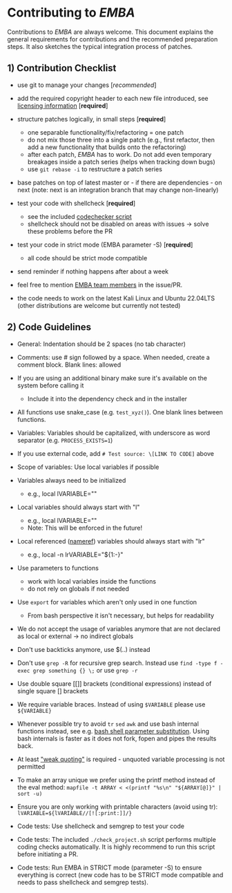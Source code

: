# Contributing to *EMBA*

Contributions to *EMBA* are always welcome. This document explains the general requirements for contributions and the recommended preparation steps.
It also sketches the typical integration process of patches.

## 1) Contribution Checklist


- use git to manage your changes \[*recommended*]

- add the required copyright header to each new file introduced, see
  [licensing information](./LICENSE) \[**required**]

- structure patches logically, in small steps \[**required**]
  - one separable functionality/fix/refactoring = one patch
  - do not mix those three into a single patch (e.g., first refactor, then add a new functionality that builds onto the refactoring)
  - after each patch, *EMBA* has to work. Do not add
    even temporary breakages inside a patch series (helps when tracking down bugs)
  - use `git rebase -i` to restructure a patch series

- base patches on top of latest master or - if there are dependencies - on next
  (note: next is an integration branch that may change non-linearly)

- test your code with shellcheck \[**required**] 
  - see the included [codechecker script](./check_project.sh)
  - shellcheck should not be disabled on areas with issues -> solve these problems before the PR

- test your code in strict mode (EMBA parameter -S) \[**required**]
  - all code should be strict mode compatible

- send reminder if nothing happens after about a week

- feel free to mention [EMBA team members](https://github.com/orgs/e-m-b-a/people) in the issue/PR.

- the code needs to work on the latest Kali Linux and Ubuntu 22.04LTS (other distributions are welcome but currently not tested)

## 2) Code Guidelines

- General: Indentation should be 2 spaces (no tab character)

- Comments: use # sign followed by a space. When needed, create a comment block. Blank lines: allowed

- If you are using an additional binary make sure it's available on the system before calling it
  - Include it into the dependency check and in the installer

- All functions use snake_case (e.g. `test_xyz()`). One blank lines between functions.

- Variables: Variables should be capitalized, with underscore as word separator (e.g. `PROCESS_EXISTS=1`)

- If you use external code, add `# Test source: \[LINK TO CODE]` above

- Scope of variables: Use local variables if possible

- Variables always need to be initialized
  - e.g., local lVARIABLE=""

- Local variables should always start with "l"
  - e.g., local lVARIABLE=""
  - Note: This will be enforced in the future!

- Local referenced ([nameref](https://www.gnu.org/software/bash/manual/bash.html#Shell-Parameters)) variables should always start with "lr"
  - e.g., local -n lrVARIABLE="${1:-}"

- Use parameters to functions
  - work with local variables inside the functions
  - do not rely on globals if not needed

- Use `export` for variables which aren't only used in one function
  - From bash perspective it isn't necessary, but helps for readability

- We do not accept the usage of variables anymore that are not declared as local or external -> no indirect globals

- Don't use backticks anymore, use $(..) instead

- Don't use `grep -R` for recursive grep search. Instead use `find -type f -exec grep something {} \;` or use `grep -r`

- Use double square \[[]] brackets (conditional expressions) instead of single square [] brackets

- We require variable braces. Instead of using `$VARIABLE` please use `${VARIABLE}`

- Whenever possible try to avoid `tr` `sed` `awk` and use bash internal functions instead, see e.g. [bash shell parameter substitution](https://www.cyberciti.biz/tips/bash-shell-parameter-substitution-2.html). Using bash internals is faster as it does not fork, fopen and pipes the results back.

- At least ["weak quoting"](https://flokoe.github.io/bash-hackers-wiki/syntax/quoting/#quotes-and-escaping) is required - unquoted variable processing is not permitted

- To make an array unique we prefer using the printf method instead of the eval method: `mapfile -t ARRAY < <(printf "%s\n" "${ARRAY[@]}" | sort -u)`

- Ensure you are only working with printable characters (avoid using tr): `lVARIABLE=${lVARIABLE//[![:print:]]/}`

- Code tests: Use shellcheck and semgrep to test your code

- Code tests: The included `./check_project.sh` script performs multiple coding checks automatically. It is highly recommend to run this script before initiating a PR.

- Code tests: Run EMBA in STRICT mode (parameter -S) to ensure everything is correct (new code has to be STRICT mode compatible and needs to pass shellcheck and semgrep tests).
